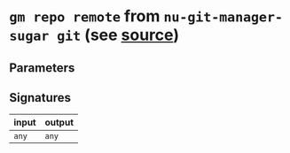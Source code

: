 # `gm repo remote` from `nu-git-manager-sugar git` (see [source](https://github.com/amtoine/nu-git-manager/blob/main/pkgs/nu-git-manager-sugar/nu-git-manager-sugar/git/mod.nu#L165))




## Parameters


## Signatures
| input | output |
| ----- | ------ |
| `any` | `any`  |
